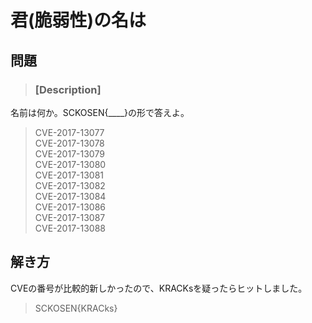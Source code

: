# 君(脆弱性)の名は
## 問題
> ### [Description]
名前は何か。SCKOSEN{____}の形で答えよ。  
>  
>CVE-2017-13077  
CVE-2017-13078  
CVE-2017-13079  
CVE-2017-13080  
CVE-2017-13081  
CVE-2017-13082  
CVE-2017-13084  
CVE-2017-13086  
CVE-2017-13087  
CVE-2017-13088  

## 解き方
CVEの番号が比較的新しかったので、KRACKsを疑ったらヒットしました。

> SCKOSEN{KRACks}

